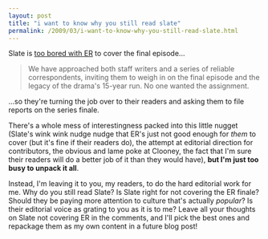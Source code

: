 ```yaml
---
layout: post
title: "i want to know why you still read slate"
permalink: /2009/03/i-want-to-know-why-you-still-read-slate.html
---
```


<p>Slate is <a href="http://www.slate.com/id/2215039/" title="Slate wants to know why you still watch ER.">too bored with ER</a> to cover the final episode...</p>

<blockquote>
  <p>We have approached both staff writers and a series of reliable correspondents, inviting them to weigh in on the final episode and the legacy of the drama's 15-year run. No one wanted the assignment.</p>
</blockquote>

<p>...so they're turning the job over to their readers and asking them to file reports on the series finale.</p>

<p>There's a whole mess of interestingness packed into this little nugget (Slate's wink wink nudge nudge that ER's just not good enough for <em>them</em> to cover (but it's fine if their readers do), the attempt at editorial direction for contributors, the obvious and lame poke at Clooney, the fact that I'm sure their readers will do a better job of it than they would have), <strong>but I'm just too busy to unpack it all</strong>.</p>

<p>Instead, I'm leaving it to you, my readers, to do the hard editorial work for me.  Why do you still read Slate?  Is Slate right for not covering the ER finale?  Should they be paying more attention to culture that's actually <em>popular</em>?  Is their editorial voice as grating to you as it is to me?  Leave all your thoughts on Slate not covering ER in the comments, and I'll pick the best ones and repackage them as my own content in a future blog post!</p>



